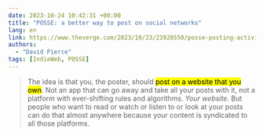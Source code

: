 ```yaml
---
date: 2023-10-24 10:42:31 +00:00
title: "POSSE: a better way to post on social networks"
lang: en
link: https://www.theverge.com/2023/10/23/23928550/posse-posting-activitypub-standard-twitter-tumblr-mastodon
authors:
  - "David Pierce"
tags: [IndieWeb, POSSE]
---
```


> The idea is that you, the poster, should <mark>post on a website that you own</mark>. Not an app that can go away and take all your posts with it, not a platform with ever-shifting rules and algorithms. *Your website*. But people who want to read or watch or listen to or look at your posts can do that almost anywhere because your content is syndicated to all those platforms.
